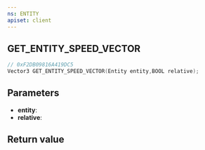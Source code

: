 ```yaml
---
ns: ENTITY
apiset: client
---
```

## GET_ENTITY_SPEED_VECTOR

```c
// 0xF2DB09816A419DC5
Vector3 GET_ENTITY_SPEED_VECTOR(Entity entity,BOOL relative);
```


## Parameters
* **entity**:
* **relative**:

## Return value